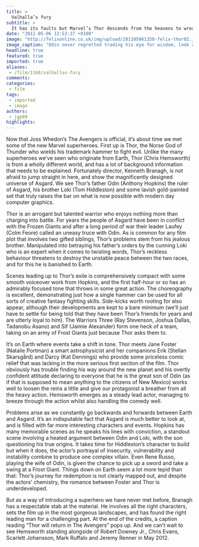 ```yaml
---
title: >
  Valhalla’s fury
subtitle: >
  It has its faults but Marvel’s Thor descends from the heavens to wreak havok amongst us mere mortals
date: "2011-05-06 12:53:37 +0100"
image: "http://felixonline.co.uk/img/upload/201105061350-felix-thor02.jpg"
image_caption: "Odin never regretted trading his eye for wisdom, look at his bitchin’ patch!"
headline: true
featured: true
imported: true
aliases:
 - /film/1168/valhallas-fury
comments:
categories:
 - film
tags:
 - imported
 - image
authors:
 - jgp09
highlights:
---
```


Now that Joss Whedon’s The Avengers is official, it’s about time we met some of the new Marvel superheroes. First up is Thor, the Norse God of Thunder who wields his trademark hammer to fight evil. Unlike the many superheroes we’ve seen who originate from Earth, Thor (Chris Hemsworth) is from a wholly different world, and has a lot of background information that needs to be explained. Fortunately director, Kenneth Branagh, is not afraid to jump straight in here, and show the magnificently designed universe of Asgard. We see Thor’s father Odin (Anthony Hopkins) the ruler of Asgard, his brother Loki (Tom Hiddleston) and some lavish gold-painted set that truly raises the bar on what is now possible with modern day computer graphics.

Thor is an arrogant but talented warrior who enjoys nothing more than charging into battle. For years the people of Asgard have been in conflict with the Frozen Giants and after a long period of war their leader Laufey (Colm Feore) called an uneasy truce with Odin. As is common for any film plot that involves two gifted siblings, Thor’s problems stem from his jealous brother. Manipulated into betraying his father’s orders by the cunning Loki who is an expert when it comes to twisting words, Thor’s reckless behaviour threatens to destroy the unstable peace between the two races, and for this he is banished to Earth.

Scenes leading up to Thor’s exile is comprehensively compact with some smooth voiceover work from Hopkins, and the first half-hour or so has an admirably focused tone that throws in some great action. The choreography is excellent, demonstrating just how a single hammer can be used for all sorts of creative fantasy fighting skills. Side-kicks worth rooting for also appear, although their developments are kept to a bare minimum (we’ll just have to settle for being told that they have been Thor’s friends for years and are utterly loyal to him). The Warriors Three (Ray Stevenson, Joshua Dallas, Tadanobu Asano) and Sif (Jaimie Alexander) form one heck of a team, taking on an army of Frost Giants just because Thor asks them to.

It’s on Earth where events take a shift in tone. Thor meets Jane Foster (Natalie Portman) a smart astrophysicist and her companions Erik (Stellan Skarsgård) and Darcy (Kat Dennings) who provide some priceless comic relief that was lacking in the more serious first section of the film. Thor obviously has trouble finding his way around the new planet and his overtly confident attitude declaring to everyone that he is the great son of Odin (as if that is supposed to mean anything to the citizens of New Mexico) works well to loosen the reins a little and give our protagonist a breather from all the heavy action. Hemsworth emerges as a steady lead actor, managing to breeze through the action whilst also handling the comedy well.

Problems arise as we constantly go backwards and forwards between Earth and Asgard. It’s an indisputable fact that Asgard is much better to look at, and is filled with far more interesting characters and events. Hopkins has many memorable scenes as he speaks his lines with conviction, a standout scene involving a heated argument between Odin and Loki, with the son questioning his true origins. It takes time for Hiddleston’s character to build but when it does, the actor’s portrayal of insecurity, vulnerability and instability combine to produce one complex villain. Even Rene Russo, playing the wife of Odin, is given the chance to pick up a sword and take a swing at a Frost Giant. Things down on Earth seem a lot more tepid than that: Thor’s journey for redemption is not clearly mapped out, and despite the actors’ chemistry, the romance between Foster and Thor is underdeveloped.

But as a way of introducing a superhero we have never met before, Branagh has a respectable stab at the material. He involves all the right characters, sets the film up in the most gorgeous landscapes, and has found the right leading man for a challenging part. At the end of the credits, a caption reading “Thor will return in The Avengers” pops up. And we can’t wait to see Hemsworth standing alongside of Robert Downey Jr., Chris Evans, Scarlett Johansson, Mark Ruffalo and Jeremy Renner in May 2012.
